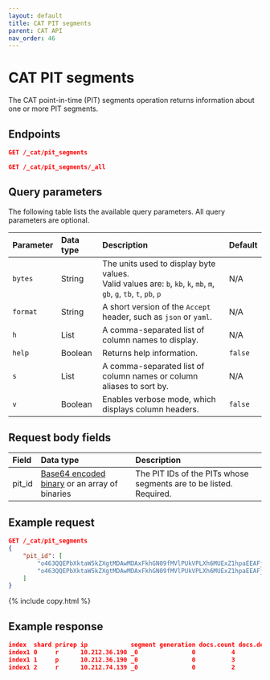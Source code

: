 ```yaml
---
layout: default
title: CAT PIT segments
parent: CAT API
nav_order: 46
---
```


# CAT PIT segments

The CAT point-in-time (PIT) segments operation returns information about one or more PIT segments.

## Endpoints

<!-- spec_insert_start
api: cat.pit_segments
component: endpoints
omit_header: true
-->
```json
GET /_cat/pit_segments
```
<!-- spec_insert_end -->

<!-- spec_insert_start
api: cat.all_pit_segments
component: endpoints
omit_header: true
-->
```json
GET /_cat/pit_segments/_all
```
<!-- spec_insert_end -->

<!-- spec_insert_start
api: cat.pit_segments
component: query_parameters
columns: Parameter, Data type, Description, Default
include_deprecated: false
-->
## Query parameters

The following table lists the available query parameters. All query parameters are optional.

| Parameter | Data type | Description | Default |
| :--- | :--- | :--- | :--- |
| `bytes` | String | The units used to display byte values. <br> Valid values are: `b`, `kb`, `k`, `mb`, `m`, `gb`, `g`, `tb`, `t`, `pb`, `p` | N/A |
| `format` | String | A short version of the `Accept` header, such as `json` or `yaml`. | N/A |
| `h` | List | A comma-separated list of column names to display. | N/A |
| `help` | Boolean | Returns help information. | `false` |
| `s` | List | A comma-separated list of column names or column aliases to sort by. | N/A |
| `v` | Boolean | Enables verbose mode, which displays column headers. | `false` |


<!-- spec_insert_end -->

## Request body fields

Field | Data type | Description  
:--- | :--- | :---
pit_id | [Base64 encoded binary]({{site.url}}{{site.baseurl}}/opensearch/supported-field-types/binary/) or an array of binaries | The PIT IDs of the PITs whose segments are to be listed. Required.

## Example request

```json
GET /_cat/pit_segments
{
    "pit_id": [
        "o463QQEPbXktaW5kZXgtMDAwMDAxFkhGN09fMVlPUkVPLXh6MUExZ1hpaEEAFjBGbmVEZHdGU1EtaFhhUFc4ZkR5cWcAAAAAAAAAAAEWaXBPNVJtZEhTZDZXTWFFR05waXdWZwEWSEY3T18xWU9SRU8teHoxQTFnWGloQQAA",
        "o463QQEPbXktaW5kZXgtMDAwMDAxFkhGN09fMVlPUkVPLXh6MUExZ1hpaEEAFjBGbmVEZHdGU1EtaFhhUFc4ZkR5cWcAAAAAAAAAAAIWaXBPNVJtZEhTZDZXTWFFR05waXdWZwEWSEY3T18xWU9SRU8teHoxQTFnWGloQQAA"
    ]
}
```
{% include copy.html %}

## Example response

```json
index  shard prirep ip            segment generation docs.count docs.deleted  size size.memory committed searchable version compound
index1 0     r      10.212.36.190 _0               0          4            0 3.8kb        1364 false     true       8.8.2   true
index1 1     p      10.212.36.190 _0               0          3            0 3.7kb        1364 false     true       8.8.2   true
index1 2     r      10.212.74.139 _0               0          2            0 3.6kb        1364 false     true       8.8.2   true
```

